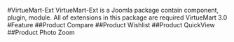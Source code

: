 #VirtueMart-Ext
VirtueMart-Ext is a Joomla package contain component, plugin, module.
All of extensions in this package are required VirtueMart 3.0
#Feature
##Product Compare
##Product Wishlist
##Product QuickView
##Product Photo Zoom